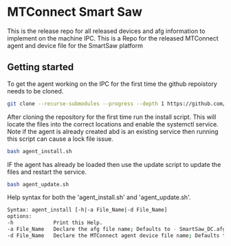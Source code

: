 # MTConnect Smart Saw

This is the release repo for all released devices and afg information to implement on the machine IPC.
This is a Repo for the released MTConnect agent and device file for the SmartSaw platform

## Getting started

To get the agent working on the IPC for the first time the github repoistory needs to be cloned. 
``` bash 
git clone --recurse-submodules --progress --depth 1 https://github.com/HEM-Inc/MTConnect_SmartSaw.git mtconnect
```

After cloning the repository for the first time run the install script. This will locate the files into the correct locations and enable the systemctl service. Note if the agent is already created abd is an existing service then running this script can cause a lock file issue. 
``` bash
bash agent_install.sh
```

IF the agent has already be loaded then use the update script to update the files and restart the service. 
``` bash
bash agent_update.sh
```

Help syntax for both the 'agent_install.sh' and 'agent_update.sh'.
``` bash
Syntax: agent_install [-h|-a File_Name|-d File_Name]
options:
-h             Print this Help.
-a File_Name   Declare the afg file name; Defaults to - SmartSaw_DC.afg
-d File_Name   Declare the MTConnect agent device file name; Defaults to - SmartSaw_DC.xml
```
